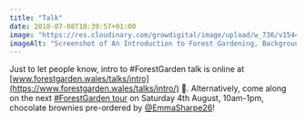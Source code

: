 ```yaml
---
title: "Talk"
date: 2018-07-08T10:39:57+01:00
image: "https://res.cloudinary.com/growdigital/image/upload/w_736/v1544296926/talk-29403096618.png"
imageAlt: "Screenshot of An Introduction to Forest Gardening, Background theory & practical jobs, slides by Jake Rayson"
---
```


Just to let people know, intro to #ForestGarden talk is online at [www.forestgarden.wales/talks/intro](https://www.forestgarden.wales/talks/intro/) 🙂. Alternatively, come along on the next [#ForestGarden tour](https://forestgardenwales.eventbrite.co.uk) on Saturday 4th August, 10am-1pm, chocolate brownies pre-ordered by [@EmmaSharpe26](https://mobile.twitter.com/EmmaSharpe26)!
